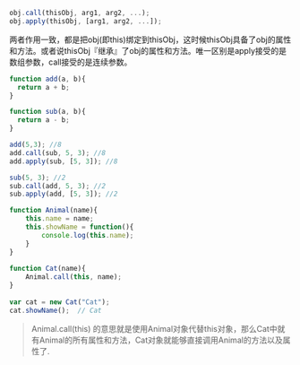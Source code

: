 ```javascript
obj.call(thisObj, arg1, arg2, ...);
obj.apply(thisObj, [arg1, arg2, ...]);
```
两者作用一致，都是把obj(即this)绑定到thisObj，这时候thisObj具备了obj的属性和方法。或者说thisObj『继承』了obj的属性和方法。唯一区别是apply接受的是数组参数，call接受的是连续参数。

```javascript
function add(a, b){
  return a + b;
}

function sub(a, b){
  return a - b;
}

add(5,3); //8
add.call(sub, 5, 3); //8
add.apply(sub, [5, 3]); //8

sub(5, 3); //2
sub.call(add, 5, 3); //2
sub.apply(add, [5, 3]); //2
```

```javascript
function Animal(name){      
    this.name = name;      
    this.showName = function(){      
        console.log(this.name);      
    }      
}      
    
function Cat(name){    
    Animal.call(this, name);    
}      
    
var cat = new Cat("Cat");     
cat.showName();  // Cat

```
> Animal.call(this) 的意思就是使用Animal对象代替this对象，那么Cat中就有Animal的所有属性和方法，Cat对象就能够直接调用Animal的方法以及属性了.
